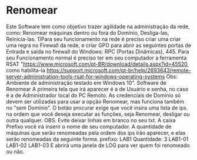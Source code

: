 # Renomear

Este Software tem como objetivo trazer agilidade na administração da rede, como: Renomear máquinas dentro ou fora do Domínio, Desliga-las, Reinicia-las.
1)Para seu funcionamento na rede é preciso criar uma criar uma regra no Firewall da rede, e criar GPO para abrir as seguintes portas de Entrada e saída no firewall do Windows: RPC (Portas Dinâmicas), 445.
Para seu Funcionamento normal é preciso ter em seu computador a ferramenta RSAT "https://www.microsoft.com/pt-BR/download/details.aspx?id=45520, como habilita-la https://support.microsoft.com/pt-br/help/2693643/remote-server-administration-tools-rsat-for-windows-operating-systems Obs: Ambiente de administração testado em Windows 10".
Software de Renomear
A primeira tela que irá aparecer é a de Usuário e senha, no caso é a de Administrador local do PC Remoto. As credenciais de Domínio só devem ser utilizadas para usar a opção Renomear, mas funciona também no "sem Domínio".
O botão procurar exige que você insira uma lista de ips na ordem que você deseja executar as funções, seja Renomear, desligar ou outra qualquer. OBS. Evite deixar linhas em branco no seu txt.
A caixa Prefixo você irá inserir o nome de seu computador. A quantidade de máquinas que serão renomeadas pela ordem dos ips irão aparecer, e elas serão renomeadas da seguinte forma.
prefixo: LAB1 Quantidade: 3 LAB1-01 LAB1-02 LAB1-03
E abrirá uma janela de LOG para ver quem foi renomeado ou não.


